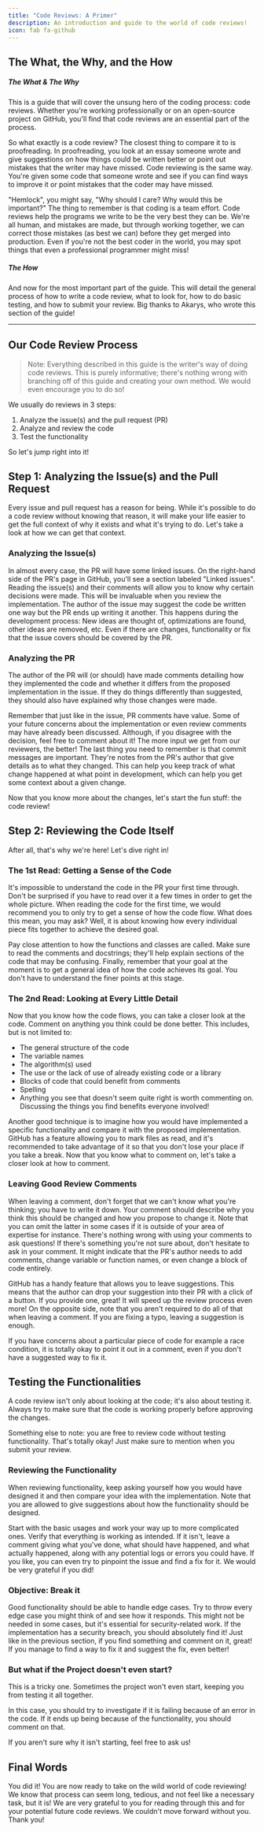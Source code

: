 ```yaml
---
title: "Code Reviews: A Primer"
description: An introduction and guide to the world of code reviews!
icon: fab fa-github
---
```


## The What, the Why, and the How

##### The What & The Why

This is a guide that will cover the unsung hero of the coding process: code reviews.
Whether you're working professionally or on an open-source project on GitHub, you'll find that code reviews are an essential part of the process.

So what exactly is a code review? The closest thing to compare it to is proofreading.
In proofreading, you look at an essay someone wrote and give suggestions on how things could be written better or point out mistakes that the writer may have missed.
Code reviewing is the same way.
You're given some code that someone wrote and see if you can find ways to improve it or point mistakes that the coder may have missed.

"Hemlock", you might say, "Why should I care? Why would this be important?" The thing to remember is that coding is a team effort.
Code reviews help the programs we write to be the very best they can be.
We're all human, and mistakes are made, but through working together, we can correct those mistakes (as best we can) before they get merged into production.
Even if you're not the best coder in the world, you may spot things that even a professional programmer might miss!

##### The How

And now for the most important part of the guide.
This will detail the general process of how to write a code review, what to look for, how to do basic testing, and how to submit your review.
Big thanks to Akarys, who wrote this section of the guide!

---

## Our Code Review Process

> Note: Everything described in this guide is the writer's way of doing code reviews.
> This is purely informative; there's nothing wrong with branching off of this guide and creating your own method.
> We would even encourage you to do so!

We usually do reviews in 3 steps:

1. Analyze the issue(s) and the pull request (PR)
2. Analyze and review the code
3. Test the functionality

So let's jump right into it!

## Step 1: Analyzing the Issue(s) and the Pull Request

Every issue and pull request has a reason for being.
While it's possible to do a code review without knowing that reason, it will make your life easier to get the full context of why it exists and what it's trying to do.
Let's take a look at how we can get that context.

### Analyzing the Issue(s)

In almost every case, the PR will have some linked issues.
On the right-hand side of the PR's page in GitHub, you'll see a section labeled "Linked issues".
Reading the issue(s) and their comments will allow you to know why certain decisions were made.
This will be invaluable when you review the implementation.
The author of the issue may suggest the code be written one way but the PR ends up writing it another.
This happens during the development process: New ideas are thought of, optimizations are found, other ideas are removed, etc.
Even if there are changes, functionality or fix that the issue covers should be covered by the PR.

### Analyzing the PR

The author of the PR will (or should) have made comments detailing how they implemented the code and whether it differs from the proposed implementation in the issue.
If they do things differently than suggested, they should also have explained why those changes were made.

Remember that just like in the issue, PR comments have value.
Some of your future concerns about the implementation or even review comments may have already been discussed.
Although, if you disagree with the decision, feel free to comment about it! The more input we get from our reviewers, the better!
The last thing you need to remember is that commit messages are important. They're notes from the PR's author that give details as to what they changed. This can help you keep track of what change happened at what point in development, which can help you get some context about a given change.

Now that you know more about the changes, let's start the fun stuff: the code review!

## Step 2: Reviewing the Code Itself

After all, that's why we're here! Let's dive right in!

### The 1st Read: Getting a Sense of the Code

It's impossible to understand the code in the PR your first time through.
Don't be surprised if you have to read over it a few times in order to get the whole picture.
When reading the code for the first time, we would recommend you to only try to get a sense of how the code flow.
What does this mean, you may ask?
Well, it is about knowing how every individual piece fits together to achieve the desired goal.

Pay close attention to how the functions and classes are called.
Make sure to read the comments and docstrings; they'll help explain sections of the code that may be confusing.
Finally, remember that your goal at the moment is to get a general idea of how the code achieves its goal.
You don't have to understand the finer points at this stage.

### The 2nd Read: Looking at Every Little Detail

Now that you know how the code flows, you can take a closer look at the code.
Comment on anything you think could be done better.
This includes, but is not limited to:

* The general structure of the code
* The variable names
* The algorithm(s) used
* The use or the lack of use of already existing code or a library
* Blocks of code that could benefit from comments
* Spelling
* Anything you see that doesn't seem quite right is worth commenting on. Discussing the things you find benefits everyone involved!

Another good technique is to imagine how you would have implemented a specific functionality and compare it with the proposed implementation.
GitHub has a feature allowing you to mark files as read, and it's recommended to take advantage of it so that you don't lose your place if you take a break.
Now that you know what to comment on, let's take a closer look at how to comment.

### Leaving Good Review Comments

When leaving a comment, don't forget that we can't know what you're thinking; you have to write it down.
Your comment should describe why you think this should be changed and how you propose to change it.
Note that you can omit the latter in some cases if it is outside of your area of expertise for instance.
There's nothing wrong with using your comments to ask questions! If there's something you're not sure about, don't hesitate to ask in your comment.
It might indicate that the PR's author needs to add comments, change variable or function names, or even change a block of code entirely.

GitHub has a handy feature that allows you to leave suggestions.
This means that the author can drop your suggestion into their PR with a click of a button.
If you provide one, great! It will speed up the review process even more!
On the opposite side, note that you aren't required to do all of that when leaving a comment. If you are fixing a typo, leaving a suggestion is enough.

If you have concerns about a particular piece of code for example a race condition, it is totally okay to point it out in a comment, even if you don't have a suggested way to fix it.

## Testing the Functionalities

A code review isn't only about looking at the code; it's also about testing it.
Always try to make sure that the code is working properly before approving the changes.

Something else to note: you are free to review code without testing functionality.
That's totally okay! Just make sure to mention when you submit your review.

### Reviewing the Functionality

When reviewing functionality, keep asking yourself how you would have designed it and then compare your idea with the implementation.
Note that you are allowed to give suggestions about how the functionality should be designed.

Start with the basic usages and work your way up to more complicated ones.
Verify that everything is working as intended.
If it isn't, leave a comment giving what you've done, what should have happened, and what actually happened, along with any potential logs or errors you could have.
If you like, you can even try to pinpoint the issue and find a fix for it. We would be very grateful if you did!

### Objective: Break it

Good functionality should be able to handle edge cases.
Try to throw every edge case you might think of and see how it responds. This might not be needed in some cases, but it's essential for security-related work.
If the implementation has a security breach, you should absolutely find it! Just like in the previous section, if you find something and comment on it, great!
If you manage to find a way to fix it and suggest the fix, even better!

### But what if the Project doesn't even start?

This is a tricky one. Sometimes the project won't even start, keeping you from testing it all together.

In this case, you should try to investigate if it is failing because of an error in the code. If it ends up being because of the functionality, you should comment on that.

If you aren't sure why it isn't starting, feel free to ask us!

## Final Words

You did it!
You are now ready to take on the wild world of code reviewing!
We know that process can seem long, tedious, and not feel like a necessary task, but it is!
We are very grateful to you for reading through this and for your potential future code reviews.
We couldn't move forward without you.
Thank you!
